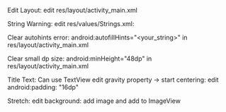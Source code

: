 Edit Layout:
edit res/layout/activity_main.xml

String Warning:
edit res/values/Strings.xml:

Clear autohints error:
android:autofillHints="<your_string>" in res/layout/activity_main.xml

Clear small dp size:
android:minHeight="48dp" in res/layout/activity_main.xml

Title Text:
Can use TextView
	edit gravity property -> start
	centering:
	edit android:padding: "16dp"
	
Stretch:
	edit background:
	add image and add to ImageView

